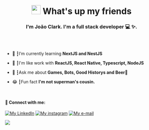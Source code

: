 <h1 align="center"><img src="https://media.giphy.com/media/hvRJCLFzcasrR4ia7z/giphy.gif" width="30px"> What's up my friends</h1>
<h3 align="center">I'm João Clark.
I'm a full stack developer 💻 ✨.</h3>
</br>
</br>

- 🌱 ┇I’m currently learning **NextJS and NestJS**

- 🥋 ┇I'm like work with **ReactJS, React Native, Typescript, NodeJS**

- 💬 ┇Ask me about **Games, Bots, Good Historys and Beer🍻**

- 😂 ┇Fun fact **I'm not superman's cousin.**
</br>

<h4 align="left">📌 Connect with me:</h3>
<p align="left">
<a href="https://linkedin.com/in/joaoluisclark"><img alt="My LinkedIn" src="https://img.shields.io/badge/LinkedIn-0077B5?style=for-the-badge&logo=linkedin&logoColor=white" /></a>
<a href="https://instagram.com/luisclark_"><img alt="My instagram" src="https://img.shields.io/badge/Instagram-E4405F?style=for-the-badge&logo=instagram&logoColor=white" /></a>
<a href="mailto:clarkjoao@gmail.com"><img  alt="My e-mail" src="https://img.shields.io/badge/Gmail-D14836?style=for-the-badge&logo=gmail&logoColor=white" /></a>
</p>

![](https://komarev.com/ghpvc/?username=clarkjoao&color=blue&style=flat)
